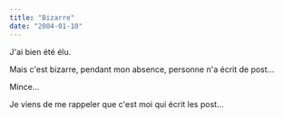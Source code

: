 ```yaml
---
title: "Bizarre"
date: "2004-01-10"
---
```


J'ai bien été élu.

Mais c'est bizarre, pendant mon absence, personne n'a écrit de post...

Mince...

Je viens de me rappeler que c'est moi qui écrit les post...
